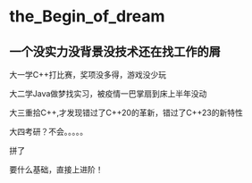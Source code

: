 # the_Begin_of_dream

## 一个没实力没背景没技术还在找工作的屑

大一学C++打比赛，奖项没多得，游戏没少玩

大二学Java做梦找实习，被疫情一巴掌扇到床上半年没动

大三重拾C++,才发现错过了C++20的革新，错过了C++23的新特性

大四考研？不会。。。。。

拼了

要什么基础，直接上进阶！
